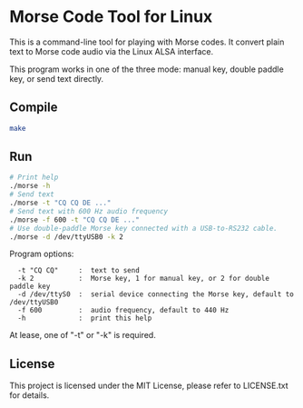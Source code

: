 # Morse Code Tool for Linux

This is a command-line tool for playing with Morse codes. It convert plain text
to Morse code audio via the Linux ALSA interface.

This program works in one of the three mode: manual key, double paddle key, or
send text directly.

## Compile

```bash
make
```

## Run

```bash
# Print help
./morse -h
# Send text
./morse -t "CQ CQ DE ..."
# Send text with 600 Hz audio frequency
./morse -f 600 -t "CQ CQ DE ..."
# Use double-paddle Morse key connected with a USB-to-RS232 cable.
./morse -d /dev/ttyUSB0 -k 2
```

Program options:

```text
  -t "CQ CQ"     :  text to send
  -k 2           :  Morse key, 1 for manual key, or 2 for double paddle key
  -d /dev/ttyS0  :  serial device connecting the Morse key, default to /dev/ttyUSB0
  -f 600         :  audio frequency, default to 440 Hz
  -h             :  print this help
```

At lease, one of "-t" or "-k" is required.

## License

This project is licensed under the MIT License, please refer to LICENSE.txt for details.
